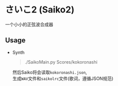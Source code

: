# さいこ2 (Saiko2)

一个小小的正弦波合成器

## Usage

+ Synth
    
    > ./SaikoMain.py Scores/kokoronashi
    
    然后Saiko将会读取`kokoronashi.json`,<br>
    生成`WAV`文件和`saikolrc`文件(歌词，遵循JSON规范)